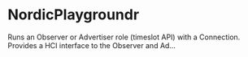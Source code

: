 # NordicPlaygroundr
Runs an Observer or Advertiser role (timeslot API) with a Connection. Provides a HCI interface to the Observer and Ad…

